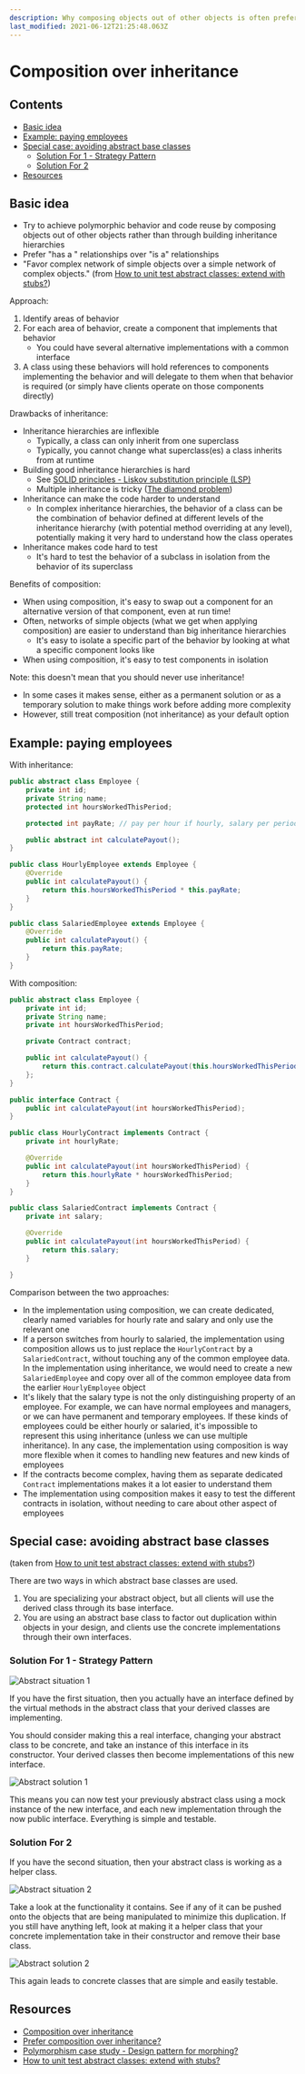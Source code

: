 ```yaml
---
description: Why composing objects out of other objects is often preferable to creating inheritance hierarchies
last_modified: 2021-06-12T21:25:48.063Z
---
```


# Composition over inheritance

## Contents

-   [Basic idea](#basic-idea)
-   [Example: paying employees](#example-paying-employees)
-   [Special case: avoiding abstract base classes](#special-case-avoiding-abstract-base-classes)
    -   [Solution For 1 - Strategy Pattern](#solution-for-1---strategy-pattern)
    -   [Solution For 2](#solution-for-2)
-   [Resources](#resources)

## Basic idea

-   Try to achieve polymorphic behavior and code reuse by composing objects out of other objects rather than through building inheritance hierarchies
-   Prefer "has a " relationships over "is a" relationships
-   "Favor complex network of simple objects over a simple network of complex objects." (from [How to unit test abstract classes: extend with stubs?](https://stackoverflow.com/questions/243274/how-to-unit-test-abstract-classes-extend-with-stubs))

Approach:

1.  Identify areas of behavior
2.  For each area of behavior, create a component that implements that behavior
    -   You could have several alternative implementations with a common interface
3.  A class using these behaviors will hold references to components implementing the behavior and will delegate to them when that behavior is required (or simply have clients operate on those components directly)

Drawbacks of inheritance:

-   Inheritance hierarchies are inflexible
    -   Typically, a class can only inherit from one superclass
    -   Typically, you cannot change what superclass(es) a class inherits from at runtime
-   Building good inheritance hierarchies is hard
    -   See [SOLID principles - Liskov substitution principle (LSP)](./SOLID-principles.md#liskov-substitution-principle-lsp)
    -   Multiple inheritance is tricky ([The diamond problem](https://en.wikipedia.org/wiki/Multiple_inheritance#The_diamond_problem))
-   Inheritance can make the code harder to understand
    -   In complex inheritance hierarchies, the behavior of a class can be the combination of behavior defined at different levels of the inheritance hierarchy (with potential method overriding at any level), potentially making it very hard to understand how the class operates
-   Inheritance makes code hard to test
    -   It's hard to test the behavior of a subclass in isolation from the behavior of its superclass

Benefits of composition:

-   When using composition, it's easy to swap out a component for an alternative version of that component, even at run time!
-   Often, networks of simple objects (what we get when applying composition) are easier to understand than big inheritance hierarchies
    -   It's easy to isolate a specific part of the behavior by looking at what a specific component looks like
-   When using composition, it's easy to test components in isolation

Note: this doesn't mean that you should never use inheritance! 

-   In some cases it makes sense, either as a permanent solution or as a temporary solution to make things work before adding more complexity
-   However, still treat composition (not inheritance) as your default option

## Example: paying employees

With inheritance:

```java
public abstract class Employee {
    private int id;
    private String name;
    protected int hoursWorkedThisPeriod;

    protected int payRate; // pay per hour if hourly, salary per period if salaried

    public abstract int calculatePayout();
}

public class HourlyEmployee extends Employee {
    @Override
    public int calculatePayout() {
        return this.hoursWorkedThisPeriod * this.payRate;
    }
}

public class SalariedEmployee extends Employee {
    @Override
    public int calculatePayout() {
        return this.payRate;
    }
}
```

With composition:

```java
public abstract class Employee {
    private int id;
    private String name;
    private int hoursWorkedThisPeriod;

    private Contract contract;

    public int calculatePayout() {
        return this.contract.calculatePayout(this.hoursWorkedThisPeriod);
    };
}

public interface Contract {
    public int calculatePayout(int hoursWorkedThisPeriod);
}

public class HourlyContract implements Contract {
    private int hourlyRate;

    @Override
    public int calculatePayout(int hoursWorkedThisPeriod) {
        return this.hourlyRate * hoursWorkedThisPeriod;
    }
}

public class SalariedContract implements Contract {
    private int salary;

    @Override
    public int calculatePayout(int hoursWorkedThisPeriod) {
        return this.salary;
    }

}
```

Comparison between the two approaches:

-   In the implementation using composition, we can create dedicated, clearly named variables for hourly rate and salary and only use the relevant one
-   If a person switches from hourly to salaried, the implementation using composition allows us to just replace the `HourlyContract` by a `SalariedContract`, without touching any of the common employee data. In the implementation using inheritance, we would need to create a new `SalariedEmployee` and copy over all of the common employee data from the earlier `HourlyEmployee` object
-   It's likely that the salary type is not the only distinguishing property of an employee. For example, we can have normal employees and managers, or we can have permanent and temporary employees. If these kinds of employees could be either hourly or salaried, it's impossible to represent this using inheritance (unless we can use multiple inheritance). In any case, the implementation using composition is way more flexible when it comes to handling new features and new kinds of employees
-   If the contracts become complex, having them as separate dedicated `Contract` implementations makes it a lot easier to understand them
-   The implementation using composition makes it easy to test the different contracts in isolation, without needing to care about other aspect of employees

## Special case: avoiding abstract base classes

(taken from [How to unit test abstract classes: extend with stubs?](https://stackoverflow.com/questions/243274/how-to-unit-test-abstract-classes-extend-with-stubs))

There are two ways in which abstract base classes are used.

1.  You are specializing your abstract object, but all clients will use the derived class through its base interface.
2.  You are using an abstract base class to factor out duplication within objects in your design, and clients use the concrete implementations through their own interfaces.

### Solution For 1 - Strategy Pattern

![Abstract situation 1](./_img/Composition-over-inheritance/abstract-situation-1.png)

If you have the first situation, then you actually have an interface defined by the virtual methods in the abstract class that your derived classes are implementing.

You should consider making this a real interface, changing your abstract class to be concrete, and take an instance of this interface in its constructor. Your derived classes then become implementations of this new interface.

![Abstract solution 1](./_img/Composition-over-inheritance/abstract-solution-1.png)

This means you can now test your previously abstract class using a mock instance of the new interface, and each new implementation through the now public interface. Everything is simple and testable.

### Solution For 2

If you have the second situation, then your abstract class is working as a helper class.

![Abstract situation 2](./_img/Composition-over-inheritance/abstract-situation-2.png)

Take a look at the functionality it contains. See if any of it can be pushed onto the objects that are being manipulated to minimize this duplication. If you still have anything left, look at making it a helper class that your concrete implementation take in their constructor and remove their base class.

![Abstract solution 2](./_img/Composition-over-inheritance/abstract-solution-2.png)

This again leads to concrete classes that are simple and easily testable.

## Resources

-   [Composition over inheritance](https://en.wikipedia.org/wiki/Composition_over_inheritance)
-   [Prefer composition over inheritance?](https://stackoverflow.com/questions/49002/prefer-composition-over-inheritance)
-   [Polymorphism case study - Design pattern for morphing?](https://softwareengineering.stackexchange.com/questions/408246/polymorphism-case-study-design-pattern-for-morphing)
-   [How to unit test abstract classes: extend with stubs?](https://stackoverflow.com/questions/243274/how-to-unit-test-abstract-classes-extend-with-stubs)
